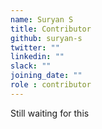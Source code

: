 ```yaml
---
name: Suryan S
title: Contributor
github: suryan-s
twitter: ""
linkedin: ""
slack: ""
joining_date: ""
role : contributor
---
```


Still waiting for this
